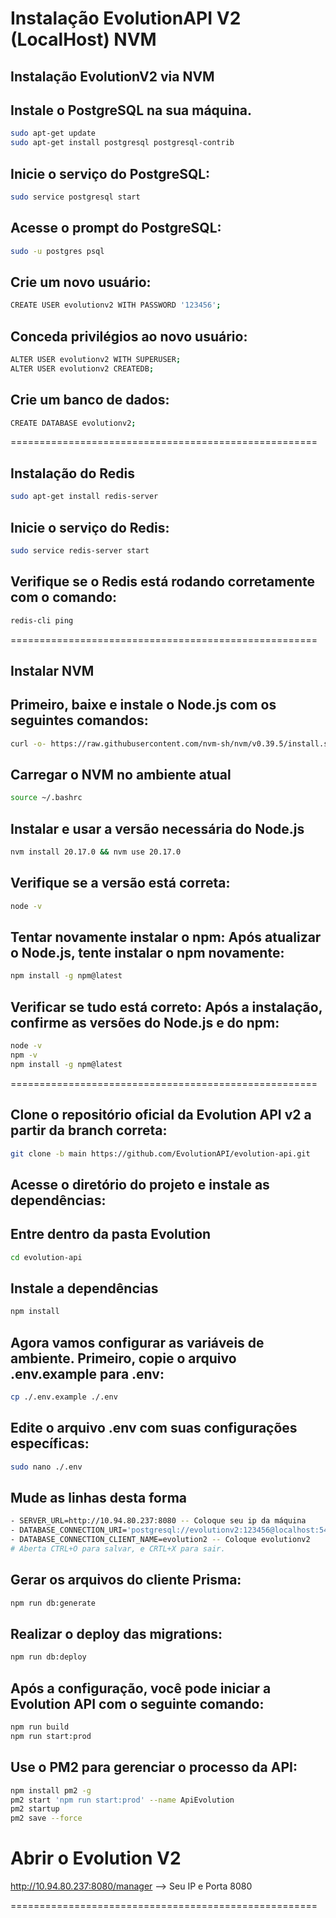 # Instalação EvolutionAPI V2 (LocalHost) NVM

## Instalação EvolutionV2 via NVM

## Instale o PostgreSQL na sua máquina.

```bash
sudo apt-get update
sudo apt-get install postgresql postgresql-contrib

```

## Inicie o serviço do PostgreSQL:

```bash
sudo service postgresql start
```

## Acesse o prompt do PostgreSQL:

```bash
sudo -u postgres psql
```

## Crie um novo usuário:

```bash
CREATE USER evolutionv2 WITH PASSWORD '123456';
```

## Conceda privilégios ao novo usuário:

```bash
ALTER USER evolutionv2 WITH SUPERUSER;
ALTER USER evolutionv2 CREATEDB;
```

## Crie um banco de dados:

```bash
CREATE DATABASE evolutionv2;
```
=====================================================
## Instalação do Redis

```bash
sudo apt-get install redis-server
```
## Inicie o serviço do Redis:

```bash
sudo service redis-server start
```

## Verifique se o Redis está rodando corretamente com o comando:

```bash
redis-cli ping
```

=====================================================

## Instalar NVM
## Primeiro, baixe e instale o Node.js com os seguintes comandos:

```bash
curl -o- https://raw.githubusercontent.com/nvm-sh/nvm/v0.39.5/install.sh | bash
```

## Carregar o NVM no ambiente atual

```bash
source ~/.bashrc
```
## Instalar e usar a versão necessária do Node.js

```bash
nvm install 20.17.0 && nvm use 20.17.0
```

## Verifique se a versão está correta:

```bash
node -v
```
## Tentar novamente instalar o npm: Após atualizar o Node.js, tente instalar o npm novamente:

```bash
npm install -g npm@latest
```

## Verificar se tudo está correto: Após a instalação, confirme as versões do Node.js e do npm:

```bash
node -v
npm -v
npm install -g npm@latest
```
=====================================================

## Clone o repositório oficial da Evolution API v2 a partir da branch correta:

```bash
git clone -b main https://github.com/EvolutionAPI/evolution-api.git
```

## Acesse o diretório do projeto e instale as dependências:
## Entre dentro da pasta Evolution

```bash
cd evolution-api
```
## Instale a dependências

```bash
npm install
```
## Agora vamos configurar as variáveis de ambiente. Primeiro, copie o arquivo .env.example para .env:

```bash
cp ./.env.example ./.env
```
## Edite o arquivo .env com suas configurações específicas:

```bash
sudo nano ./.env
```
## Mude as linhas desta forma

```bash
- SERVER_URL=http://10.94.80.237:8080 -- Coloque seu ip da máquina
- DATABASE_CONNECTION_URI='postgresql://evolutionv2:123456@localhost:5432/evolution?schema=public' -- Coloque essa forma
- DATABASE_CONNECTION_CLIENT_NAME=evolution2 -- Coloque evolutionv2
# Aberta CTRL+O para salvar, e CRTL+X para sair.
 ```
## Gerar os arquivos do cliente Prisma:

 ```bash
npm run db:generate
```

## Realizar o deploy das migrations:

 ```bash
npm run db:deploy
```
## Após a configuração, você pode iniciar a Evolution API com o seguinte comando:

```bash
npm run build
npm run start:prod
```
## Use o PM2 para gerenciar o processo da API:

```bash
npm install pm2 -g
pm2 start 'npm run start:prod' --name ApiEvolution
pm2 startup
pm2 save --force

```
# Abrir o Evolution V2
http://10.94.80.237:8080/manager --> Seu IP e Porta 8080 

=====================================================